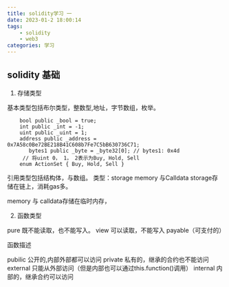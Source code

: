 ```yaml
---
title: solidity学习 一
date: 2023-01-2 18:00:14
tags:
    - solidity
    - web3
categories: 学习
---
```


## solidity 基础

1. 存储类型 

基本类型包括布尔类型，整数型,地址，字节数组，枚举。

```
    bool public _bool = true;
    int public _int = -1;
    uint public _uint = 1;
    address public _address = 0x7A58c0Be72BE218B41C608b7Fe7C5bB630736C71;
       bytes1 public _byte = _byte32[0]; // bytes1: 0x4d
     // 将uint 0， 1， 2表示为Buy, Hold, Sell
    enum ActionSet { Buy, Hold, Sell }
```
引用类型包括结构体，与数组。
类型：storage memory 与Calldata
storage存储在链上，消耗gas多。

memory 与 calldata存储在临时内存，  



2. 函数类型

pure 既不能读取，也不能写入。
view 可以读取，不能写入
payable（可支付的）

函数描述

pubilic 公开的,内部外部都可以访问
private 私有的，继承的合约也不能访问
external 只能从外部访问（但是内部也可以通过this.function()调用）
internal 内部的，继承合约可以访问



